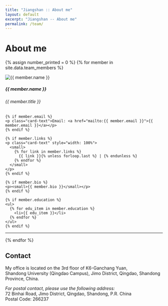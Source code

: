 ```yaml
---
title: "Jiangshan :: About me"
layout: default
excerpt: "Jiangshan -- About me"
permalink: /team/
---
```


# About me

{% assign number_printed = 0 %}
{% for member in site.data.team_members %}

<div class="row">
  <div class="col-sm-4">
    <img src="{{ site.url }}{{ site.baseurl }}/images/teampic/{{ member.photo }}" class="img-fluid rounded-start" alt="{{ member.name }}">
  </div>

  <div class="col-sm-8">
    <h5 class="card-title">{{ member.name }}</h5>
    <h6 class="card-subtitle mb-2 text-muted">{{ member.title }}</h6>

    {% if member.email %}
    <p class="card-text">Email: <a href="mailto:{{ member.email }}">{{ member.email }}</a></p>
    {% endif %}

    {% if member.links %}
    <p class="card-text" style="width: 100%">
      <small>
        {% for link in member.links %}
          {{ link }}{% unless forloop.last %} | {% endunless %}
        {% endfor %}
      </small>
    </p>
    {% endif %}

    {% if member.bio %}
    <p><small>{{ member.bio }}</small></p>
    {% endif %}

    {% if member.education %}
    <ul>
      {% for edu_item in member.education %}
        <li>{{ edu_item }}</li>
      {% endfor %}
    </ul>
    {% endif %}
  </div>
</div>

<hr />
{% endfor %}

## Contact

My office is located on the 3rd floor of K6-Ganchang Yuan,  
Shandong University (Qingdao Campus), Jimo District, Qingdao, Shandong Province, China.  

*For postal contact, please use the following address:*  
72 Binhai Road, Jimo District, Qingdao, Shandong, P.R. China  
Postal Code: 266237  
